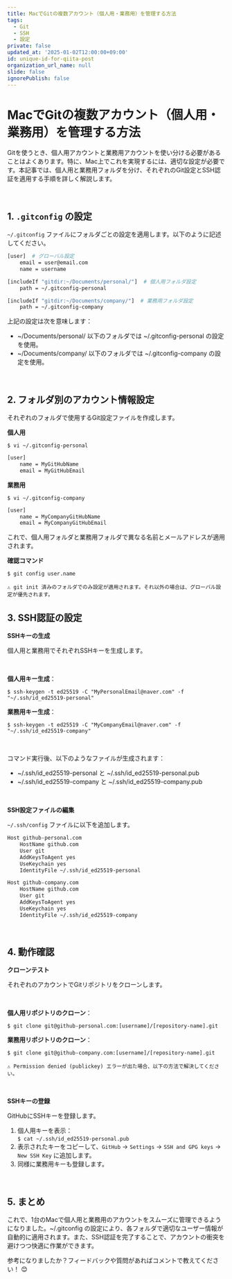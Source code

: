 ```yaml
---
title: MacでGitの複数アカウント（個人用・業務用）を管理する方法
tags:
  - Git
  - SSH
  - 設定
private: false
updated_at: '2025-01-02T12:00:00+09:00'
id: unique-id-for-qiita-post
organization_url_name: null
slide: false
ignorePublish: false
---
```


# MacでGitの複数アカウント（個人用・業務用）を管理する方法

Gitを使うとき、個人用アカウントと業務用アカウントを使い分ける必要があることはよくあります。特に、Mac上でこれを実現するには、適切な設定が必要です。本記事では、個人用と業務用フォルダを分け、それぞれのGit設定とSSH認証を適用する手順を詳しく解説します。

<br>

## 1. `.gitconfig` の設定

`~/.gitconfig` ファイルにフォルダごとの設定を適用します。以下のように記述してください。

```bash
[user]  # グローバル設定
    email = user@email.com
    name = username

[includeIf "gitdir:~/Documents/personal/"]  # 個人用フォルダ設定
    path = ~/.gitconfig-personal

[includeIf "gitdir:~/Documents/company/"]  # 業務用フォルダ設定
    path = ~/.gitconfig-company
```

上記の設定は次を意味します：

- ~/Documents/personal/ 以下のフォルダでは ~/.gitconfig-personal の設定を使用。
- ~/Documents/company/ 以下のフォルダでは ~/.gitconfig-company の設定を使用。

<br>

## 2. フォルダ別のアカウント情報設定

それぞれのフォルダで使用するGit設定ファイルを作成します。

<b>個人用</b>

`$ vi ~/.gitconfig-personal`

```bash
[user]
    name = MyGitHubName
    email = MyGitHubEmail
```

<b>業務用</b>

`$ vi ~/.gitconfig-company`

```bash
[user]
    name = MyCompanyGitHubName
    email = MyCompanyGitHubEmail
```

これで、個人用フォルダと業務用フォルダで異なる名前とメールアドレスが適用されます。

<b>確認コマンド</b>

`$ git config user.name`

	⚠️ git init 済みのフォルダでのみ設定が適用されます。それ以外の場合は、グローバル設定が優先されます。

## 3. SSH認証の設定

<b>SSHキーの生成</b>

個人用と業務用でそれぞれSSHキーを生成します。

<br>

<b>個人用キー生成</b>：

`$ ssh-keygen -t ed25519 -C "MyPersonalEmail@naver.com" -f "~/.ssh/id_ed25519-personal"`

<b>業務用キー生成</b>：

`$ ssh-keygen -t ed25519 -C "MyCompanyEmail@naver.com" -f "~/.ssh/id_ed25519-company"`

<br>

コマンド実行後、以下のようなファイルが生成されます：

-	~/.ssh/id_ed25519-personal と ~/.ssh/id_ed25519-personal.pub
-	~/.ssh/id_ed25519-company と ~/.ssh/id_ed25519-company.pub

<br>

<b>SSH設定ファイルの編集</b>

`~/.ssh/config` ファイルに以下を追加します。

```bash
Host github-personal.com
    HostName github.com
    User git
    AddKeysToAgent yes
    UseKeychain yes
    IdentityFile ~/.ssh/id_ed25519-personal

Host github-company.com
    HostName github.com
    User git
    AddKeysToAgent yes
    UseKeychain yes
    IdentityFile ~/.ssh/id_ed25519-company
```

<br>

## 4. 動作確認

<b>クローンテスト</b>

それぞれのアカウントでGitリポジトリをクローンします。

<br>

<b>個人用リポジトリのクローン</b>：

`$ git clone git@github-personal.com:[username]/[repository-name].git`

<b>業務用リポジトリのクローン</b>：

`$ git clone git@github-company.com:[username]/[repository-name].git`

	⚠️ Permission denied (publickey) エラーが出た場合、以下の方法で解決してください。

<br>

<b>SSHキーの登録</b>

GitHubにSSHキーを登録します。

1.	個人用キーを表示： <br>
    `$ cat ~/.ssh/id_ed25519-personal.pub`
2.	表示されたキーをコピーして、`GitHub` → `Settings` → `SSH and GPG keys` → `New SSH Key` に追加します。
3.	同様に業務用キーも登録します。

<br>

## 5. まとめ

これで、1台のMacで個人用と業務用のアカウントをスムーズに管理できるようになりました。~/.gitconfig の設定により、各フォルダで適切なユーザー情報が自動的に適用されます。また、SSH認証を完了することで、アカウントの衝突を避けつつ快適に作業ができます。

参考になりましたか？フィードバックや質問があればコメントで教えてください！ 😊